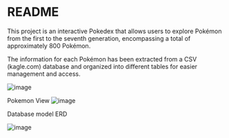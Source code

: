 # README

This project is an interactive Pokedex that allows users to explore Pokémon from the first to the seventh generation, encompassing a total of approximately 800 Pokémon.

The information for each Pokémon has been extracted from a CSV (kagle.com) database and organized into different tables for easier management and access.

![image](https://github.com/user-attachments/assets/3ba22047-d8f1-4190-bcf6-a3d7482c2a7b)

Pokemon View
![image](https://github.com/user-attachments/assets/e82ccc8e-231e-42cf-ab58-ca0e2988369e)


Database model ERD

![image](https://github.com/user-attachments/assets/04b4d162-b869-4954-a075-8ae93a574290)

